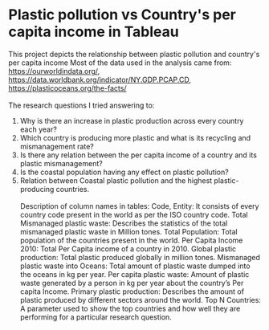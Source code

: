 # Plastic pollution vs Country's per capita income in Tableau
This project depicts the relationship between plastic pollution and country's per capita income
 Most of the data used in the analysis came from:
https://ourworldindata.org/, https://data.worldbank.org/indicator/NY.GDP.PCAP.CD, https://plasticoceans.org/the-facts/
<br></br>
The research questions I tried answering to:
1. Why is there an increase in plastic production across every country each year?
2. Which country is producing more plastic and what is its recycling and mismanagement rate?
3. Is there any relation between the per capita income of a country and its plastic mismanagement?
4. Is the coastal population having any effect on plastic pollution?
5. Relation between Coastal plastic pollution and the highest plastic-producing countries.
<br></br>
Description of column names in tables:
Code, Entity: It consists of every country code present in the world as per the ISO country code.
Total Mismanaged plastic waste: Describes the statistics of the total mismanaged plastic waste in Million tones.
Total Population: Total population of the countries present in the world.
Per Capita Income 2010: Total Per Capita income of a country in 2010.
Global plastic production: Total plastic produced globally in million tones.
Mismanaged plastic waste into Oceans: Total amount of plastic waste dumped into the oceans in kg per year.
Per capita plastic waste: Amount of plastic waste generated by a person in kg per year about the country’s Per capita Income.
Primary plastic production: Describes the amount of plastic produced by different sectors around the world.
Top N Countries:  A parameter used to show the top countries and how well they are performing for a particular research question.
